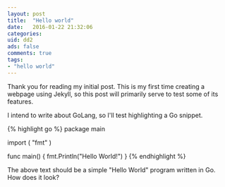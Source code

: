 ```yaml
---
layout: post
title:  "Hello world"
date:   2016-01-22 21:32:06
categories:
uid: dd2
ads: false
comments: true
tags:
- "hello world"
---
```

Thank you for reading my initial post. This is my first time creating 
a webpage using Jekyll, so this post will primarily serve to test some of its features.

I intend to write about GoLang, so I'll test highlighting a Go snippet.

{% highlight go %}
package main

import (
    "fmt"
)

func main() {
    fmt.Println("Hello World!")
}
{% endhighlight %}

The above text should be a simple "Hello World" program written in Go. How does it look?

